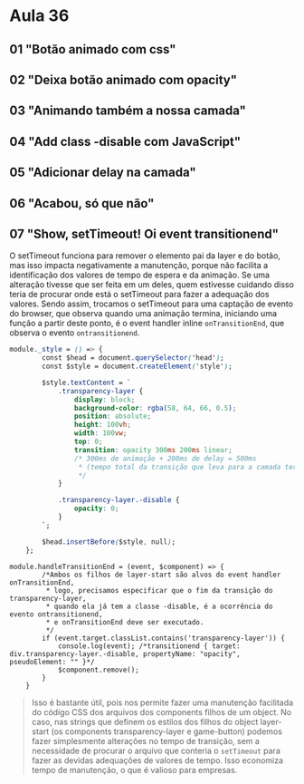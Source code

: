 # Aula 36

## 01 "Botão animado com css"

## 02 "Deixa botão animado com opacity"

## 03 "Animando também a nossa camada"

## 04 "Add class -disable com JavaScript"

## 05 "Adicionar delay na camada"

## 06 "Acabou, só que não"

## 07 "Show, setTimeout! Oi event transitionend"

O setTimeout funciona para remover o elemento pai da layer e do botão, mas isso impacta negativamente a manutenção, porque não facilita a identificação dos valores de tempo de espera e da animação. Se uma alteração tivesse que ser feita em um deles, quem estivesse cuidando disso teria de procurar onde está o setTimeout para fazer a adequação dos valores. Sendo assim, trocamos o setTimeout para uma captação de evento do browser, que observa quando uma animação termina, iniciando uma função a partir deste ponto, é o event handler inline `onTransitionEnd`, que observa o evento `ontransitionend`.

```CSS
module._style = () => {
        const $head = document.querySelector('head');
        const $style = document.createElement('style');

        $style.textContent = `
            .transparency-layer {
                display: block;
                background-color: rgba(58, 64, 66, 0.5);
                position: absolute;
                height: 100vh;
                width: 100vw;
                top: 0;
                transition: opacity 300ms 200ms linear;
                /* 300ms de animação + 200ms de delay = 500ms
                 * (tempo total da transição que leva para a camada ter a classe -disable)
                 */
            }

            .transparency-layer.-disable {
                opacity: 0;
            }
        `;

        $head.insertBefore($style, null);
    };
```

```JS
module.handleTransitionEnd = (event, $component) => {
        /*Ambos os filhos de layer-start são alvos do event handler onTransitionEnd,
         * logo, precisamos especificar que o fim da transição do transparency-layer,
         * quando ela já tem a classe -disable, é a ocorrência do evento ontransitionend,
         * e onTransitionEnd deve ser executado.
         */
        if (event.target.classList.contains('transparency-layer')) {
            console.log(event); /*transitionend { target: div.transparency-layer.-disable, propertyName: "opacity", pseudoElement: "" }*/
            $component.remove();
        }
    }
```

>Isso é bastante útil, pois nos permite fazer uma manutenção facilitada do código CSS dos arquivos dos components filhos de um object. No caso, nas strings que definem os estilos dos filhos do object layer-start (os components transparency-layer e game-button) podemos fazer simplesmente alterações no tempo de transição, sem a necessidade de procurar o arquivo que conteria o `setTimeout` para fazer as devidas adequações de valores de tempo. Isso economiza tempo de manutenção, o que é valioso para empresas.